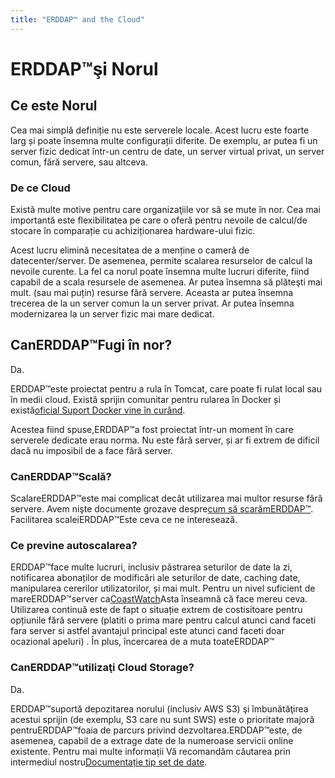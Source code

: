 ```yaml
---
title: "ERDDAP™ and the Cloud"
---
```

# ERDDAP™şi Norul

## Ce este Norul

Cea mai simplă definiție nu este serverele locale. Acest lucru este foarte larg și poate însemna multe configurații diferite. De exemplu, ar putea fi un server fizic dedicat într-un centru de date, un server virtual privat, un server comun, fără servere, sau altceva.

### De ce Cloud

Există multe motive pentru care organizaţiile vor să se mute în nor. Cea mai importantă este flexibilitatea pe care o oferă pentru nevoile de calcul/de stocare în comparație cu achiziționarea hardware-ului fizic.

Acest lucru elimină necesitatea de a menține o cameră de datecenter/server. De asemenea, permite scalarea resurselor de calcul la nevoile curente. La fel ca norul poate însemna multe lucruri diferite, fiind capabil de a scala resursele de asemenea. Ar putea însemna să plăteşti mai mult. (sau mai puțin) resurse fără servere. Aceasta ar putea însemna trecerea de la un server comun la un server privat. Ar putea însemna modernizarea la un server fizic mai mare dedicat.

## CanERDDAP™Fugi în nor?

Da.

ERDDAP™este proiectat pentru a rula în Tomcat, care poate fi rulat local sau în medii cloud. Există sprijin comunitar pentru rularea în Docker și există[oficial Suport Docker vine în curând](https://github.com/ERDDAP/erddap/blob/main/DOCKER.md).

Acestea fiind spuse,ERDDAP™a fost proiectat într-un moment în care serverele dedicate erau norma. Nu este fără server, și ar fi extrem de dificil dacă nu imposibil de a face fără server.

### CanERDDAP™Scală?

ScalareERDDAP™este mai complicat decât utilizarea mai multor resurse fără servere. Avem nişte documente grozave despre[cum să scarămERDDAP™](https://erddap.github.io/docs/server-admin/scaling). Facilitarea scaleiERDDAP™Este ceva ce ne interesează.

### Ce previne autoscalarea?

ERDDAP™face multe lucruri, inclusiv păstrarea seturilor de date la zi, notificarea abonaților de modificări ale seturilor de date, caching date, manipularea cererilor utilizatorilor, și mai mult. Pentru un nivel suficient de mareERDDAP™server ca[CoastWatch](https://coastwatch.pfeg.noaa.gov/erddap/index.html)Asta înseamnă că face mereu ceva. Utilizarea continuă este de fapt o situație extrem de costisitoare pentru opțiunile fără servere (platiti o prima mare pentru calcul atunci cand faceti fara server si astfel avantajul principal este atunci cand faceti doar ocazional apeluri) . În plus, încercarea de a muta toateERDDAP™

### CanERDDAP™utilizaţi Cloud Storage?

Da.

ERDDAP™suportă depozitarea norului (inclusiv AWS S3) şi îmbunătăţirea acestui sprijin (de exemplu, S3 care nu sunt SWS) este o prioritate majoră pentruERDDAP™foaia de parcurs privind dezvoltarea.ERDDAP™este, de asemenea, capabil de a extrage date de la numeroase servicii online existente. Pentru mai multe informații Vă recomandăm căutarea prin intermediul nostru[Documentație tip set de date](https://erddap.github.io/docs/server-admin/datasets#detailed-descriptions-of-dataset-types).
